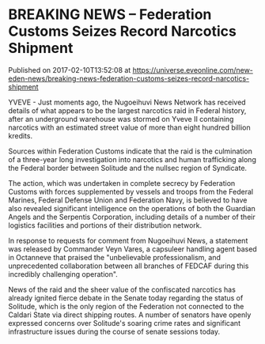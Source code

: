 # BREAKING NEWS – Federation Customs Seizes Record Narcotics Shipment
Published on 2017-02-10T13:52:08 at https://universe.eveonline.com/new-eden-news/breaking-news-federation-customs-seizes-record-narcotics-shipment

YVEVE - Just moments ago, the Nugoeihuvi News Network has received details of what appears to be the largest narcotics raid in Federal history, after an underground warehouse was stormed on Yveve II containing narcotics with an estimated street value of more than eight hundred billion kredits.

Sources within Federation Customs indicate that the raid is the culmination of a three-year long investigation into narcotics and human trafficking along the Federal border between Solitude and the nullsec region of Syndicate.

The action, which was undertaken in complete secrecy by Federation Customs with forces supplemented by vessels and troops from the Federal Marines, Federal Defense Union and Federation Navy, is believed to have also revealed significant intelligence on the operations of both the Guardian Angels and the Serpentis Corporation, including details of a number of their logistics facilities and portions of their distribution network.

In response to requests for comment from Nugoeihuvi News, a statement was released by Commander Veyn Vares, a capsuleer handling agent based in Octanneve that praised the "unbelievable professionalism, and unprecedented collaboration between all branches of FEDCAF during this incredibly challenging operation".

News of the raid and the sheer value of the confiscated narcotics has already ignited fierce debate in the Senate today regarding the status of Solitude, which is the only region of the Federation not connected to the Caldari State via direct shipping routes. A number of senators have openly expressed concerns over Solitude's soaring crime rates and significant infrastructure issues during the course of senate sessions today.
